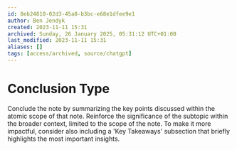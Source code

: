 ```yaml
---
id: 8eb24810-02d3-45a8-b3bc-e68e1dfee9e1
author: Ben Jendyk
created: 2023-11-11 15:31
archived: Sunday, 26 January 2025, 05:31:12 UTC+01:00
last_modified: 2023-11-11 15:31
aliases: []
tags: [access/archived, source/chatgpt]
---
```


# Conclusion Type

Conclude the note by summarizing the key points discussed within the atomic scope of that note. Reinforce the significance of the subtopic within the broader context, limited to the scope of the note. To make it more impactful, consider also including a 'Key Takeaways' subsection that briefly highlights the most important insights.
